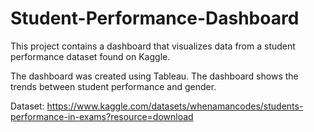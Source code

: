 # Student-Performance-Dashboard
This project contains a dashboard that visualizes data from a student performance dataset found on Kaggle.

The dashboard was created using Tableau.
The dashboard shows the trends between student performance and gender.

Dataset: https://www.kaggle.com/datasets/whenamancodes/students-performance-in-exams?resource=download

